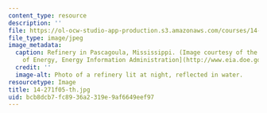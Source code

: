 ```yaml
---
content_type: resource
description: ''
file: https://ol-ocw-studio-app-production.s3.amazonaws.com/courses/14-271-industrial-organization-i-fall-2005/bcb8dcb7fc8936a2319e9af6649eef97_14-271f05-th.jpg
file_type: image/jpeg
image_metadata:
  caption: Refinery in Pascagoula, Mississippi. (Image courtesy of the [U.S. Department
    of Energy, Energy Information Administration](http://www.eia.doe.gov/).)
  credit: ''
  image-alt: Photo of a refinery lit at night, reflected in water.
resourcetype: Image
title: 14-271f05-th.jpg
uid: bcb8dcb7-fc89-36a2-319e-9af6649eef97
---
```

